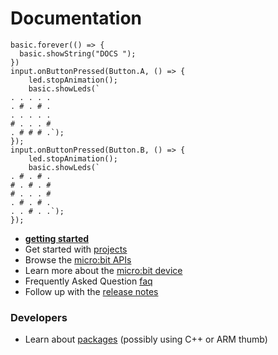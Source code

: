 # Documentation

```sim
basic.forever(() => {
  basic.showString("DOCS ");
})
input.onButtonPressed(Button.A, () => {
    led.stopAnimation();
    basic.showLeds(`
. . . . .
. # . # .
. . . . .
# . . . #
. # # # .`);
});
input.onButtonPressed(Button.B, () => {
    led.stopAnimation();
    basic.showLeds(`
. # . # .
# . # . #
# . . . #
. # . # .
. . # . .`);
});
``` 

* **[getting started](/getting-started)**
* Get started with [projects](/projects)
* Browse the [micro:bit APIs](/reference)
* Learn more about the [micro:bit device](/device)
* Frequently Asked Question [faq](/faq)
* Follow up with the [release notes](/release-notes)

### Developers

* Learn about [packages](/packages) (possibly using C++ or ARM thumb)
